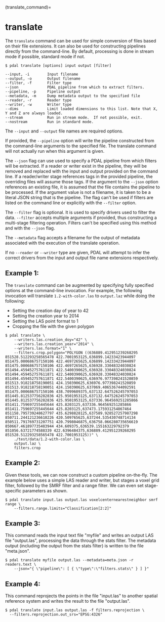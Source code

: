 (translate_command)=

# translate

The `translate` command can be used for simple conversion of files based on
their file extensions. It can also be used for constructing pipelines directly
from the command-line.  By default, processing is done in stream mode
if possible, standard mode if not.

```
$ pdal translate [options] input output [filter]
```

```
--input, -i        Input filename
--output, -o       Output filename
--filter, -f       Filter type
--json             PDAL pipeline from which to extract filters.
--pipeline, -p     Pipeline output
--metadata, -m     Dump metadata output to the specified file
--reader, -r       Reader type
--writer, -w       Writer type
--dims             Limit loaded dimensions to this list. Note that X, Y and Z are always loaded.
--stream           Run in stream mode.  If not possible, exit.
--nostream         Run in standard mode.
```

The `--input` and `--output` file names are required options.

If provided, the `--pipeline` option will write the pipeline constructed
from the command-line arguments to the specified file.  The translate
command will not actually run when this argument is given.

The `--json` flag can use used to specify a PDAL pipeline from which
filters will be extracted.  If a reader or writer exist in the pipeline,
they will be removed and replaced with the input and output provided on
the command line.  If a reader/writer stage references tags in the
provided pipeline, the overriding files will assume those tags.  If the
argument to the `--json` option references an existing file, it is assumed
that the file contains the pipeline to be processed.  If the argument value
is not a filename, it is taken to be a literal JSON string that is
the pipeline.  The flag
can't be used if filters are listed on the command line or explicitly
with the `--filter` option.

The `--filter` flag is optional. It is used to specify drivers used to
filter the data. `--filter` accepts multiple arguments if provided, thus
constructing a multi-stage filtering operation.  Filters can't be specified
using this method and with the `--json` flag.

The `--metadata` flag accepts a filename for the output of metadata
associated with the execution of the translate operation.

If no `--reader` or `--writer` type are given, PDAL will attempt to infer
the correct drivers from the input and output file name extensions respectively.

## Example 1:

The `translate` command can be augmented by specifying fully specified
options at
the command-line invocation. For example, the following invocation will
translate `1.2-with-color.las` to `output.laz` while doing the following:

- Setting the creation day of year to 42
- Setting the creation year to 2014
- Setting the LAS point format to 1
- Cropping the file with the given polygon

```
$ pdal translate \
    --writers.las.creation_doy="42" \
    --writers.las.creation_year="2014" \
    --writers.las.format="1" \
    --filters.crop.polygon="POLYGON ((636889.412951239268295 851528.512293258565478 422.7001953125,636899.14233423944097 851475.000686757150106 422.4697265625,636899.14233423944097 851475.000686757150106 422.4697265625,636928.33048324030824 851494.459452757611871 422.5400390625,636928.33048324030824 851494.459452757611871 422.5400390625,636928.33048324030824 851494.459452757611871 422.5400390625,636976.977398241520859 851513.918218758190051 424.150390625,636976.977398241520859 851513.918218758190051 424.150390625,637069.406536744092591 851475.000686757150106 438.7099609375,637132.647526245797053 851445.812537756282836 425.9501953125,637132.647526245797053 851445.812537756282836 425.9501953125,637336.964569251285866 851411.759697255445644 425.8203125,637336.964569251285866 851411.759697255445644 425.8203125,637473.175931254867464 851158.795739248627797 435.6298828125,637589.928527257987298 850711.244121236610226 420.509765625,637244.535430748714134 850511.791769731207751 420.7998046875,636758.066280735656619 850667.461897735483944 434.609375,636539.155163229792379 851056.63721774588339 422.6396484375,636889.412951239268295 851528.512293258565478 422.7001953125))" \
    ./test/data/1.2-with-color.las \
    output.laz \
    filters.crop
```

## Example 2:

Given these tools, we can now construct a custom pipeline on-the-fly. The
example below uses a simple LAS reader and writer, but stages a voxel
grid filter, followed by the SMRF filter and a range filter. We can even set
stage-specific parameters as shown.

```
$ pdal translate input.las output.las voxelcenternearestneighbor smrf range \
    --filters.range.limits="Classification[2:2]"
```

## Example 3:

This command reads the input text file "myfile" and writes an output LAS file
"output.las", processing the data through the stats filter.  The metadata
output (including the output from the stats filter) is written to the file
"meta.json".

```
$ pdal translate myfile output.las --metadata=meta.json -r readers.text \
    --json="{ \"pipeline\": [ { \"type\":\"filters.stats\" } ] }"
```

## Example 4:

This command reprojects the points in the file "input.las" to another spatial
reference system and writes the result to the file "output.las".

```
$ pdal translate input.las output.las -f filters.reprojection \
  --filters.reprojection.out_srs="EPSG:4326"
```
